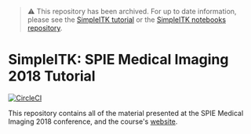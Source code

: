 > :warning: This repository has been archived. For up to date information, please see the [SimpleITK tutorial](https://simpleitk.org/TUTORIAL/) or the [SimpleITK notebooks repository](https://github.com/InsightSoftwareConsortium/SimpleITK-Notebooks).

# SimpleITK: SPIE Medical Imaging 2018 Tutorial

[![CircleCI](https://circleci.com/gh/SimpleITK/SPIE2018_COURSE/tree/master.svg?style=shield)](https://circleci.com/gh/SimpleITK/SPIE2018_COURSE/tree/master)

This repository contains all of the material presented at the SPIE Medical
Imaging 2018 conference, and the course's [website](https://SimpleITK.github.io/SPIE2018_COURSE/).
